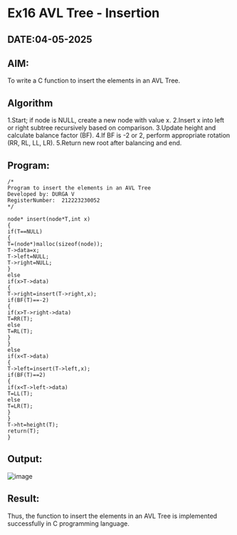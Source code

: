 # Ex16 AVL Tree - Insertion
## DATE:04-05-2025
## AIM:
To write a C function to insert the elements in an AVL Tree.

## Algorithm
1.Start; if node is NULL, create a new node with value x. 
2.Insert x into left or right subtree recursively based on comparison. 
3.Update height and calculate balance factor (BF).
4.If BF is -2 or 2, perform appropriate rotation (RR, RL, LL, LR). 
5.Return new root after balancing and end.

## Program:
```
/*
Program to insert the elements in an AVL Tree
Developed by: DURGA V
RegisterNumber:  212223230052
*/

node* insert(node*T,int x)
{
if(T==NULL)
{
T=(node*)malloc(sizeof(node));
T->data=x;
T->left=NULL;
T->right=NULL;
}
else
if(x>T->data)
{
T->right=insert(T->right,x);
if(BF(T)==-2)
{
if(x>T->right->data)
T=RR(T);
else
T=RL(T);
}
}
else
if(x<T->data)
{
T->left=insert(T->left,x);
if(BF(T)==2)
{
if(x<T->left->data)
T=LL(T);
else
T=LR(T);
}
}
T->ht=height(T);
return(T);
}

```

## Output:

![image](https://github.com/user-attachments/assets/42213794-dfbd-4f70-98ea-71ed6188b751)


## Result:
Thus, the function to insert the elements in an AVL Tree is implemented successfully in C programming language.
